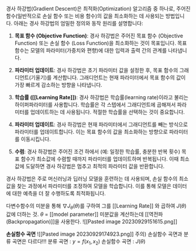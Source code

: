 경사 하강법(Gradient Descent)은 최적화(Optimization) 알고리즘 중 하나로, 주어진 함수(일반적으로 손실 함수 또는 비용 함수)의 값을 최소화하는 데 사용되는 방법입니다. 아래는 경사 하강법의 엄밀한 정의와 동작 원리를 설명합니다:

1. **목표 함수 (Objective Function)**: 경사 하강법은 주어진 목표 함수 (Objective Function) 또는 손실 함수 (Loss Function)을 최소화하는 것이 목표입니다. 목표 함수는 모델의 파라미터(가중치와 편향)에 대한 입력과 출력 간의 관계를 나타냅니다.
    
2. **파라미터 업데이트**: 경사 하강법은 초기 파라미터 값을 설정한 후, 목표 함수의 그래디언트(기울기)를 계산합니다. 그래디언트는 현재 파라미터에서 목표 함수의 값이 가장 빠르게 감소하는 방향을 나타냅니다.
    
3. **학습률 ([[Learning Rate]])**: 경사 하강법은 학습률(learning rate)이라고 불리는 하이퍼파라미터를 사용합니다. 학습률은 각 스텝에서 그래디언트에 곱해져서 파라미터를 업데이트하는 데 사용됩니다. 적절한 학습률을 선택하는 것이 중요합니다.
    
4. **파라미터 업데이트**: 경사 하강법은 현재 파라미터에서 그래디언트를 빼는 방식으로 파라미터를 업데이트합니다. 이는 목표 함수의 값을 최소화하는 방향으로 파라미터를 이동시킵니다.
    
5. **수렴**: 경사 하강법은 주어진 조건 하에서 (예: 일정한 학습률, 충분한 반복 횟수) 목표 함수가 최소값에 수렴할 때까지 파라미터를 업데이트하며 반복됩니다. 이때 최소값에 도달하면 경사 하강법은 멈추고 최적의 파라미터 값을 반환합니다.
    

경사 하강법은 주로 머신러닝과 딥러닝 모델을 훈련하는 데 사용되며, 손실 함수의 최소값을 찾는 과정에서 파라미터를 조정하여 모델을 학습합니다. 이를 통해 모델은 데이터에 대한 예측을 더 잘 수행하도록 최적화됩니다.

다변수함수의 미분을 통해 $\nabla J_\theta(\theta)$를 구하여 그를 [[Learning Rate]] 와 곱하여 $J(\theta)$ 값에 더하는 것.
$\theta$ = [[model parameter]]
미분값을 계산하는데 [[역전파(Backpropagation)]]을 사용한다.
![[Pasted image 20230929151615.png]]


**손실함수 곡면**
![[Pasted image 20230929174923.png]]
주의)
손실함수 곡면과 분류 곡면은 다르다!!!
분류 곡면 : $y = f(x_1, x_2)$
손실함수 곡면 : $J(\theta)$
